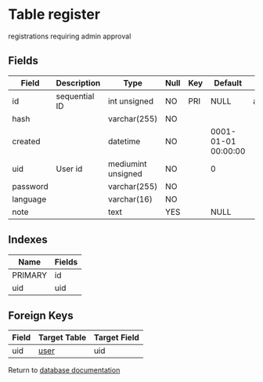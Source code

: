 Table register
===========

registrations requiring admin approval

Fields
------

| Field    | Description   | Type               | Null | Key | Default             | Extra          |
| -------- | ------------- | ------------------ | ---- | --- | ------------------- | -------------- |
| id       | sequential ID | int unsigned       | NO   | PRI | NULL                | auto_increment |
| hash     |               | varchar(255)       | NO   |     |                     |                |
| created  |               | datetime           | NO   |     | 0001-01-01 00:00:00 |                |
| uid      | User id       | mediumint unsigned | NO   |     | 0                   |                |
| password |               | varchar(255)       | NO   |     |                     |                |
| language |               | varchar(16)        | NO   |     |                     |                |
| note     |               | text               | YES  |     | NULL                |                |

Indexes
------------

| Name    | Fields |
| ------- | ------ |
| PRIMARY | id     |
| uid     | uid    |

Foreign Keys
------------

| Field | Target Table | Target Field |
|-------|--------------|--------------|
| uid | [user](help/database/db_user) | uid |

Return to [database documentation](help/database)
